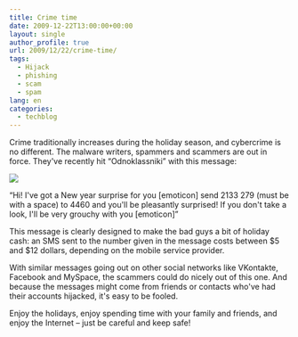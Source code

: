 ```yaml
---
title: Crime time
date: 2009-12-22T13:00:00+00:00
layout: single
author_profile: true
url: 2009/12/22/crime-time/
tags:
  - Hijack
  - phishing
  - scam
  - spam
lang: en
categories: 
  - techblog
---
```

Crime traditionally increases during the holiday season, and cybercrime is no different. The malware writers, spammers and scammers are out in force. They've recently hit “Odnoklassniki” with this message:

[![](http://3.bp.blogspot.com/_vaUVXcmC3OI/SzC7nq7OHwI/AAAAAAAAAfI/XgLA8JNwf-Q/s640/208187986.bmp)](http://3.bp.blogspot.com/_vaUVXcmC3OI/SzC7nq7OHwI/AAAAAAAAAfI/XgLA8JNwf-Q/s1600-h/208187986.bmp)

“Hi! I've got a New year surprise for you [emoticon] send 2133 279 (must be with a space) to 4460 and you'll be pleasantly surprised! If you don't take a look, I'll be very grouchy with you [emoticon]”

This message is clearly designed to make the bad guys a bit of holiday cash: an SMS sent to the number given in the message costs between $5 and $12 dollars, depending on the mobile service provider.

With similar messages going out on other social networks like VKontakte, Facebook and MySpace, the scammers could do nicely out of this one. And because the messages might come from friends or contacts who've had their accounts hijacked, it's easy to be fooled.

Enjoy the holidays, enjoy spending time with your family and friends, and enjoy the Internet – just be careful and keep safe!